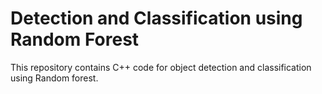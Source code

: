 # Detection and Classification using Random Forest

This repository contains C++ code for object detection and classification using Random forest.
